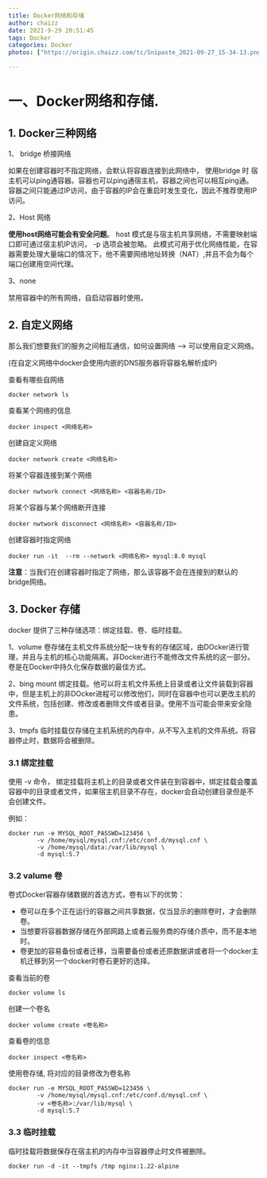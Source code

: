 ```yaml
---
title: Docker网络和存储
author: chaizz
date: 2021-9-29 20:51:45
tags: Docker
categories: Docker
photos: ["https://origin.chaizz.com/tc/Snipaste_2021-09-27_15-34-13.png"]

---
```




# 一、Docker网络和存储.



## 1. Docker三种网络 

1、 bridge 桥接网络

如果在创建容器时不指定网络，会默认将容器连接到此网络中， 使用bridge 时 宿主机可以ping通容器。容器也可以ping通宿主机，容器之间也可以相互ping通。容器之间只能通过IP访问，由于容器的IP会在重启时发生变化，因此不推荐使用IP访问。

2、Host 网络

**使用host网络可能会有安全问题**。 host 模式是与宿主机共享网络，不需要映射端口即可通过宿主机IP访问， -p 选项会被忽略。 此模式可用于优化网络性能，在容器需要处理大量端口的情况下，他不需要网络地址转换（NAT）,并且不会为每个端口创建用空间代理。

3、none

禁用容器中的所有网络，自启动容器时使用。

## 2. 自定义网络

那么我们想要我们的服务之间相互通信，如何设置网络 --> 可以使用自定义网络。

(在自定义网络中docker会使用内嵌的DNS服务器将容器名解析成IP)

查看有哪些自网络

```shell
docker network ls
```

查看某个网络的信息

```shell
docker inspect <网络名称>
```

创建自定义网络

```=N
docker network create <网络名称>
```

将某个容器连接到某个网络

```shell
docker nwtwork connect <网络名称> <容器名称/ID>
```

将某个容器与某个网络断开连接

```shell
docker nwtwork disconnect <网络名称> <容器名称/ID>
```

创建容器时指定网络

```shell
docker run -it  --rm --network <网络名称> mysql:8.0 mysql
```

**注意**：当我们在创建容器时指定了网络，那么该容器不会在连接到的默认的bridge网络。



## 3. Docker 存储

docker 提供了三种存储选项：绑定挂载、卷、临时挂载。

1、volume 卷存储在主机文件系统分配一块专有的存储区域，由DOcker进行管理，并且与主机的核心功能隔离。非Docker进行不能修改文件系统的这一部分。卷是在Docker中持久化保存数据的最佳方式。

2、bing mount 绑定挂载。他可以将主机文件系统上目录或者让文件装载到容器中，但是主机上的非DOcker进程可以修改他们，同时在容器中也可以更改主机的文件系统，包括创建、修改或者删除文件或者目录。使用不当可能会带来安全隐患。

3、tmpfs 临时挂载仅存储在主机系统的内存中，从不写入主机的文件系统。将容器停止时，数据将会被删除。

### 3.1 绑定挂载

 使用 -v 命令， 绑定挂载将主机上的目录或者文件装在到容器中，绑定挂载会覆盖容器中的目录或者文件，如果宿主机目录不存在，docker会自动创建目录但是不会创建文件。

例如：

```shell
docker run -e MYSQL_ROOT_PASSWD=123456 \
		-v /home/mysql/mysql.cnf:/etc/conf.d/mysql.cnf \
		-v /home/mysql/data:/var/lib/mysql \
		-d mysql:5.7
```

### 3.2 valume 卷

卷式Docker容器存储数据的首选方式，卷有以下的优势：

- 卷可以在多个正在运行的容器之间共享数据，仅当显示的删除卷时，才会删除卷。
- 当想要将容器数据存储在外部网路上或者云服务商的存储介质中，而不是本地时。
- 卷更加的容易备份或者迁移，当需要备份或者还原数据讲或者将一个docker主机迁移到另一个docker时卷石更好的选择。

查看当前的卷

```shell
docker volume ls
```

创建一个卷名

```shell
docker volume create <卷名称>
```

查看卷的信息

```she
docker inspect <卷名称>
```

使用卷存储, 将对应的目录修改为卷名称

```shell
docker run -e MYSQL_ROOT_PASSWD=123456 \
		-v /home/mysql/mysql.cnf:/etc/conf.d/mysql.cnf \
		-v <卷名称>:/var/lib/mysql \
		-d mysql:5.7
```

### 3.3 临时挂载

临时挂载将数据保存在宿主机的内存中当容器停止时文件被删除。

```shell
docker run -d -it --tmpfs /tmp nginx:1.22-alpine
```

